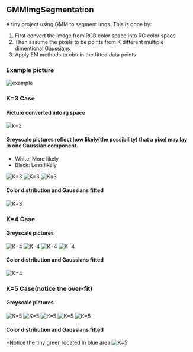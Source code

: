 ## GMMImgSegmentation
A tiny project using GMM to segment imgs.
This is done by:
1. First convert the image from RGB color space into RG color space
2. Then assume the pixels to be points from K different multiple dimentional Gaussians
3. Apply EM methods to obtain the fitted data points
### Example picture
![example](TestImage.jpg "Example picture") 
### K=3 Case
#### Picture converted into rg space
![k=3](K=3/poi.jpg)
#### Greyscale pictures reflect how likely(the possibility) that a pixel may lay in one Gaussian component.
+ White: More likely 
+ Black: Less likely

![K=3](K=3/Greyscale0.png) ![K=3](K=3/Greyscale1.png) ![K=3](K=3/Greyscale2.png)
#### Color distribution and Gaussians fitted
![K=3](K=3/class.png)

### K=4 Case
#### Greyscale pictures
![K=4](K=4/Greyscale0.png) ![K=4](K=4/Greyscale1.png) ![K=4](K=4/Greyscale2.png) ![K=4](K=4/Greyscale3.png)
#### Color distribution and Gaussians fitted
![K=4](K=4/class.png)

### K=5 Case(notice the over-fit)
#### Greyscale pictures
![K=5](K=5/Greyscale0.png) ![K=5](K=5/Greyscale1.png) ![K=5](K=5/Greyscale2.png) ![K=5](K=5/Greyscale3.png) ![K=5](K=5/Greyscale4.png)
#### Color distribution and Gaussians fitted
+Notice the tiny green located in blue area
![K=5](K=5/class.png)
